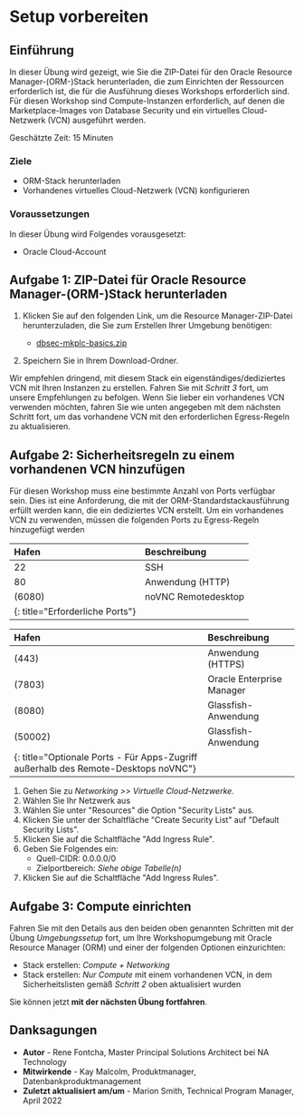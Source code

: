 # Setup vorbereiten

## Einführung

In dieser Übung wird gezeigt, wie Sie die ZIP-Datei für den Oracle Resource Manager-(ORM-)Stack herunterladen, die zum Einrichten der Ressourcen erforderlich ist, die für die Ausführung dieses Workshops erforderlich sind. Für diesen Workshop sind Compute-Instanzen erforderlich, auf denen die Marketplace-Images von Database Security und ein virtuelles Cloud-Netzwerk (VCN) ausgeführt werden.

Geschätzte Zeit: 15 Minuten

### Ziele

*   ORM-Stack herunterladen
*   Vorhandenes virtuelles Cloud-Netzwerk (VCN) konfigurieren

### Voraussetzungen

In dieser Übung wird Folgendes vorausgesetzt:

*   Oracle Cloud-Account

## Aufgabe 1: ZIP-Datei für Oracle Resource Manager-(ORM-)Stack herunterladen

1.  Klicken Sie auf den folgenden Link, um die Resource Manager-ZIP-Datei herunterzuladen, die Sie zum Erstellen Ihrer Umgebung benötigen:
    
    *   [dbsec-mkplc-basics.zip](https://objectstorage.us-ashburn-1.oraclecloud.com/p/qiz1dOzRGi3FoiEcFkDWMb860cWlt8MVwt2oGd5sU0lxc4aLk9hI3sPGA9_X2ILz/n/natdsecurity/b/stack/o/dbsec-mkplc-vm01-tls.zip)
2.  Speichern Sie in Ihrem Download-Ordner.
    

Wir empfehlen dringend, mit diesem Stack ein eigenständiges/dediziertes VCN mit Ihren Instanzen zu erstellen. Fahren Sie mit _Schritt 3_ fort, um unsere Empfehlungen zu befolgen. Wenn Sie lieber ein vorhandenes VCN verwenden möchten, fahren Sie wie unten angegeben mit dem nächsten Schritt fort, um das vorhandene VCN mit den erforderlichen Egress-Regeln zu aktualisieren.

## Aufgabe 2: Sicherheitsregeln zu einem vorhandenen VCN hinzufügen

Für diesen Workshop muss eine bestimmte Anzahl von Ports verfügbar sein. Dies ist eine Anforderung, die mit der ORM-Standardstackausführung erfüllt werden kann, die ein dediziertes VCN erstellt. Um ein vorhandenes VCN zu verwenden, müssen die folgenden Ports zu Egress-Regeln hinzugefügt werden

| Hafen | Beschreibung |
| :-- | :-- |
| 22 | SSH |
| 80 | Anwendung (HTTP) |
| (6080) | noVNC Remotedesktop |
| {: title="Erforderliche Ports"} |  |

| Hafen | Beschreibung |
| :-- | :-- |
| (443) | Anwendung (HTTPS) |
| (7803) | Oracle Enterprise Manager |
| (8080) | Glassfish-Anwendung |
| (50002) | Glassfish-Anwendung |
| {: title="Optionale Ports - Für Apps-Zugriff außerhalb des Remote-Desktops noVNC"} |  |

1.  Gehen Sie zu _Networking >> Virtuelle Cloud-Netzwerke_.
2.  Wählen Sie Ihr Netzwerk aus
3.  Wählen Sie unter "Resources" die Option "Security Lists" aus.
4.  Klicken Sie unter der Schaltfläche "Create Security List" auf "Default Security Lists".
5.  Klicken Sie auf die Schaltfläche "Add Ingress Rule".
6.  Geben Sie Folgendes ein:
    *   Quell-CIDR: 0.0.0.0/0
    *   Zielportbereich: _Siehe obige Tabelle(n)_
7.  Klicken Sie auf die Schaltfläche "Add Ingress Rules".

## Aufgabe 3: Compute einrichten

Fahren Sie mit den Details aus den beiden oben genannten Schritten mit der Übung _Umgebungssetup_ fort, um Ihre Workshopumgebung mit Oracle Resource Manager (ORM) und einer der folgenden Optionen einzurichten:

*   Stack erstellen: _Compute + Networking_
*   Stack erstellen: _Nur Compute_ mit einem vorhandenen VCN, in dem Sicherheitslisten gemäß _Schritt 2_ oben aktualisiert wurden

Sie können jetzt **mit der nächsten Übung fortfahren**.

## Danksagungen

*   **Autor** - Rene Fontcha, Master Principal Solutions Architect bei NA Technology
*   **Mitwirkende** - Kay Malcolm, Produktmanager, Datenbankproduktmanagement
*   **Zuletzt aktualisiert am/um** - Marion Smith, Technical Program Manager, April 2022
